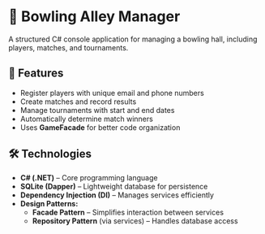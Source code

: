# 🎳 Bowling Alley Manager  

A structured C# console application for managing a bowling hall, including players, matches, and tournaments.  

## 📌 Features  
- Register players with unique email and phone numbers  
- Create matches and record results  
- Manage tournaments with start and end dates  
- Automatically determine match winners  
- Uses **GameFacade** for better code organization  

## 🛠️ Technologies  
- **C# (.NET)** – Core programming language  
- **SQLite (Dapper)** – Lightweight database for persistence  
- **Dependency Injection (DI)** – Manages services efficiently  
- **Design Patterns:**  
  - **Facade Pattern** – Simplifies interaction between services  
  - **Repository Pattern** (via services) – Handles database access
